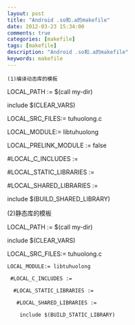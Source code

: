 ```yaml
---
layout: post
title: "Android .so和.a的makefile"
date: 2012-03-23 15:34:00 
comments: true
categories: [makefile]
tags: [makefile]
description: "Android .so和.a的makefile"
keywords: makefile
---
```



 
  
   
    (1)编译动态库的模板
   
   
   
  
 
 
  
   LOCAL_PATH := $(call my-dir)
  
 
 
  
  
 
 
  
   include $(CLEAR_VARS)
  
 
 
  
   LOCAL_SRC_FILES:= tuhuolong.c
  
 
 
  
   LOCAL_MODULE:= libtuhuolong
  
 
 
  
   LOCAL_PRELINK_MODULE := false
  
 
 
  
   #LOCAL_C_INCLUDES :=
  
 
 
  #LOCAL_STATIC_LIBRARIES :=
  
  
 
 
  
   #LOCAL_SHARED_LIBRARIES :=
  
 
 
  
   include $(BUILD_SHARED_LIBRARY)
  
 
 
  
   
   
  
 
 
  
   (2)静态库的模板
  
 
 
 
 
  
   LOCAL_PATH := $(call my-dir)
  
 
 
  include $(CLEAR_VARS)
  
   LOCAL_SRC_FILES:= tuhuolong.c
   
    LOCAL_MODULE:= libtuhuolong
    
     #LOCAL_C_INCLUDES :=
     
      #LOCAL_STATIC_LIBRARIES :=
      
       #LOCAL_SHARED_LIBRARIES :=
       
        include $(BUILD_STATIC_LIBRARY)
        
         
         
        
       
      
     
    
   
  
 
 
  
  
 


